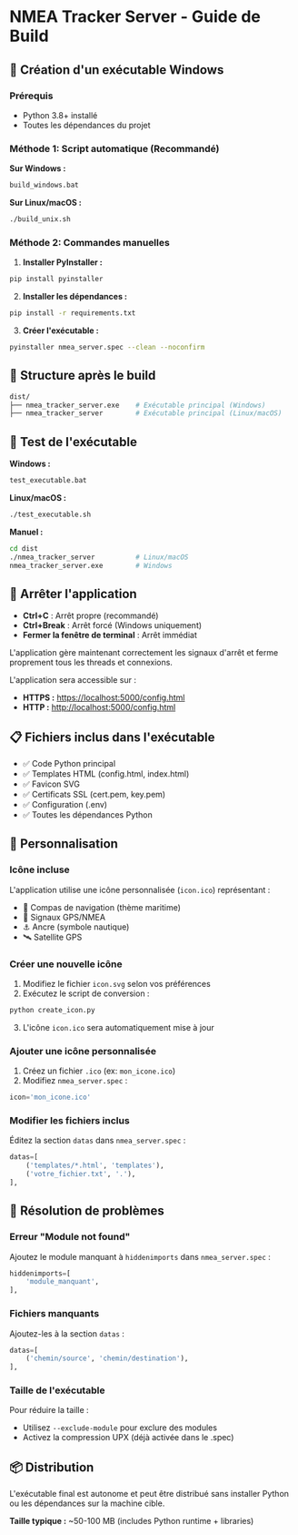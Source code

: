 # NMEA Tracker Server - Guide de Build

## 🚀 Création d'un exécutable Windows

### Prérequis

- Python 3.8+ installé
- Toutes les dépendances du projet

### Méthode 1: Script automatique (Recommandé)

**Sur Windows :**

```cmd
build_windows.bat
```

**Sur Linux/macOS :**

```bash
./build_unix.sh
```

### Méthode 2: Commandes manuelles

1. **Installer PyInstaller :**

```bash
pip install pyinstaller
```

2. **Installer les dépendances :**

```bash
pip install -r requirements.txt
```

3. **Créer l'exécutable :**

```bash
pyinstaller nmea_server.spec --clean --noconfirm
```

## 📁 Structure après le build

```bash
dist/
├── nmea_tracker_server.exe    # Exécutable principal (Windows)
├── nmea_tracker_server        # Exécutable principal (Linux/macOS)
```

## 🎯 Test de l'exécutable

**Windows :**

```cmd
test_executable.bat
```

**Linux/macOS :**

```bash
./test_executable.sh
```

**Manuel :**

```bash
cd dist
./nmea_tracker_server          # Linux/macOS
nmea_tracker_server.exe        # Windows
```

## 🛑 Arrêter l'application

- **Ctrl+C** : Arrêt propre (recommandé)
- **Ctrl+Break** : Arrêt forcé (Windows uniquement)
- **Fermer la fenêtre de terminal** : Arrêt immédiat

L'application gère maintenant correctement les signaux d'arrêt et ferme proprement tous les threads et connexions.

L'application sera accessible sur :

- **HTTPS :** <https://localhost:5000/config.html>
- **HTTP :** <http://localhost:5000/config.html>

## 📋 Fichiers inclus dans l'exécutable

- ✅ Code Python principal
- ✅ Templates HTML (config.html, index.html)
- ✅ Favicon SVG
- ✅ Certificats SSL (cert.pem, key.pem)
- ✅ Configuration (.env)
- ✅ Toutes les dépendances Python

## 🔧 Personnalisation

### Icône incluse

L'application utilise une icône personnalisée (`icon.ico`) représentant :

- 🧭 Compas de navigation (thème maritime)
- 📡 Signaux GPS/NMEA
- ⚓ Ancre (symbole nautique)
- 🛰️ Satellite GPS

### Créer une nouvelle icône

1. Modifiez le fichier `icon.svg` selon vos préférences
2. Exécutez le script de conversion :

```bash
python create_icon.py
```

3. L'icône `icon.ico` sera automatiquement mise à jour

### Ajouter une icône personnalisée

1. Créez un fichier `.ico` (ex: `mon_icone.ico`)
2. Modifiez `nmea_server.spec` :

```python
icon='mon_icone.ico'
```

### Modifier les fichiers inclus

Éditez la section `datas` dans `nmea_server.spec` :

```python
datas=[
    ('templates/*.html', 'templates'),
    ('votre_fichier.txt', '.'),
],
```

## 🐛 Résolution de problèmes

### Erreur "Module not found"

Ajoutez le module manquant à `hiddenimports` dans `nmea_server.spec` :

```python
hiddenimports=[
    'module_manquant',
],
```

### Fichiers manquants

Ajoutez-les à la section `datas` :

```python
datas=[
    ('chemin/source', 'chemin/destination'),
],
```

### Taille de l'exécutable

Pour réduire la taille :

- Utilisez `--exclude-module` pour exclure des modules
- Activez la compression UPX (déjà activée dans le .spec)

## 📦 Distribution

L'exécutable final est autonome et peut être distribué sans installer Python ou les dépendances sur la machine cible.

**Taille typique :** ~50-100 MB (includes Python runtime + libraries)
